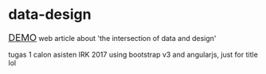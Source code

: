 # data-design

<a href="http://taufanmahaputra.github.io/data-design/" target="_blank" style="font-size:19px">DEMO</a>
web article about 'the intersection of data and design'

tugas 1 calon asisten IRK 2017
using bootstrap v3 
and angularjs, just for title lol
